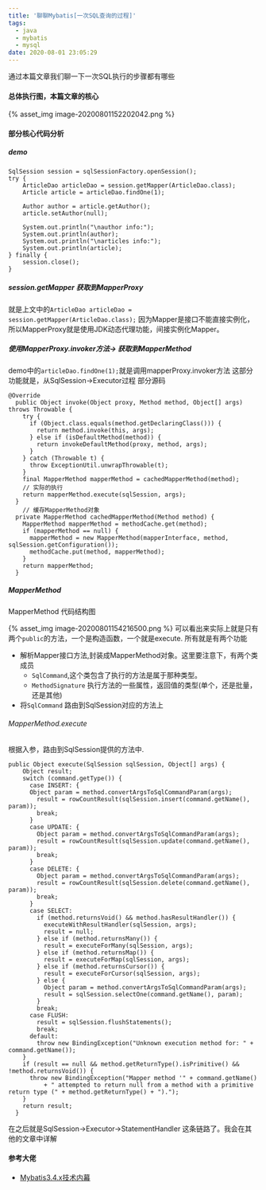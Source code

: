 ```yaml
---
title: '聊聊Mybatis[一次SQL查询的过程]'
tags:
  - java
  - mybatis
  - mysql
date: 2020-08-01 23:05:29
---
```



通过本篇文章我们聊一下一次SQL执行的步骤都有哪些

<!-- more -->

#### 总体执行图，本篇文章的核心

<!-- ![image-20200801152202042](Mybatis-3/image-20200801152202042.png) -->

{% asset_img image-20200801152202042.png %}

#### 部分核心代码分析

##### demo
```
SqlSession session = sqlSessionFactory.openSession();
try {
    ArticleDao articleDao = session.getMapper(ArticleDao.class);
    Article article = articleDao.findOne(1);

    Author author = article.getAuthor();
    article.setAuthor(null);

    System.out.println("\nauthor info:");
    System.out.println(author);
    System.out.println("\narticles info:");
    System.out.println(article);
} finally {
    session.close();
}
```
##### session.getMapper 获取到MapperProxy
就是上文中的`ArticleDao articleDao = session.getMapper(ArticleDao.class);`
因为Mapper是接口不能直接实例化，所以MapperProxy就是使用JDK动态代理功能，间接实例化Mapper。

##### 使用MapperProxy.invoker方法-> 获取到MapperMethod
demo中的`articleDao.findOne(1);`就是调用mapperProxy.invoker方法
这部分功能就是，从SqlSession->Executor过程
部分源码
```
@Override
  public Object invoke(Object proxy, Method method, Object[] args) throws Throwable {
    try {
      if (Object.class.equals(method.getDeclaringClass())) {
        return method.invoke(this, args);
      } else if (isDefaultMethod(method)) {
        return invokeDefaultMethod(proxy, method, args);
      }
    } catch (Throwable t) {
      throw ExceptionUtil.unwrapThrowable(t);
    }
    final MapperMethod mapperMethod = cachedMapperMethod(method);
    // 实际的执行
    return mapperMethod.execute(sqlSession, args);
  }
	// 缓存MapperMethod对象
  private MapperMethod cachedMapperMethod(Method method) {
    MapperMethod mapperMethod = methodCache.get(method);
    if (mapperMethod == null) {
      mapperMethod = new MapperMethod(mapperInterface, method, sqlSession.getConfiguration());
      methodCache.put(method, mapperMethod);
    }
    return mapperMethod;
  }
```
##### MapperMethod 
MapperMethod 代码结构图
<!-- ![image-20200801154216500](Mybatis-3/image-20200801154216500.png) -->
{% asset_img image-20200801154216500.png %}
可以看出来实际上就是只有两个`public`的方法，一个是构造函数，一个就是execute.
所有就是有两个功能
* 解析Mapper接口方法,封装成MapperMethod对象。这里要注意下，有两个类成员 
	* `SqlCommand`,这个类包含了执行的方法是属于那种类型。
	* `MethodSignature` 执行方法的一些属性，返回值的类型(单个，还是批量，还是其他)
* 将`SqlCommand` 路由到SqlSession对应的方法上
###### MapperMethod.execute
根据入参，路由到SqlSession提供的方法中.
```
public Object execute(SqlSession sqlSession, Object[] args) {
    Object result;
    switch (command.getType()) {
      case INSERT: {
      Object param = method.convertArgsToSqlCommandParam(args);
        result = rowCountResult(sqlSession.insert(command.getName(), param));
        break;
      }
      case UPDATE: {
        Object param = method.convertArgsToSqlCommandParam(args);
        result = rowCountResult(sqlSession.update(command.getName(), param));
        break;
      }
      case DELETE: {
        Object param = method.convertArgsToSqlCommandParam(args);
        result = rowCountResult(sqlSession.delete(command.getName(), param));
        break;
      }
      case SELECT:
        if (method.returnsVoid() && method.hasResultHandler()) {
          executeWithResultHandler(sqlSession, args);
          result = null;
        } else if (method.returnsMany()) {
          result = executeForMany(sqlSession, args);
        } else if (method.returnsMap()) {
          result = executeForMap(sqlSession, args);
        } else if (method.returnsCursor()) {
          result = executeForCursor(sqlSession, args);
        } else {
          Object param = method.convertArgsToSqlCommandParam(args);
          result = sqlSession.selectOne(command.getName(), param);
        }
        break;
      case FLUSH:
        result = sqlSession.flushStatements();
        break;
      default:
        throw new BindingException("Unknown execution method for: " + command.getName());
    }
    if (result == null && method.getReturnType().isPrimitive() && !method.returnsVoid()) {
      throw new BindingException("Mapper method '" + command.getName() 
          + " attempted to return null from a method with a primitive return type (" + method.getReturnType() + ").");
    }
    return result;
  }
```
在之后就是SqlSession->Executor->StatementHandler 这条链路了。我会在其他的文章中详解

#### 参考大佬
- [Mybatis3.4.x技术内幕](https://my.oschina.net/zudajun?tab=newest&catalogId=3532897)
